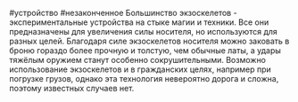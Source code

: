 #устройство #незаконченное 
Большинство экзоскелетов - экспериментальные устройства на стыке магии и техники. Все они предназначены для увеличения силы носителя, но используются для разных целей. Благодаря силе экзоскелетов носителя можно заковать в броню гораздо более прочную и толстую, чем обычные латы, а удары тяжёлым оружием станут особенно сокрушительными. Возможно использование экзоскелетов и в гражданских целях, например при погрузке грузов, однако эта технология невероятно дорога и сложна, поэтому известных случаев нет.